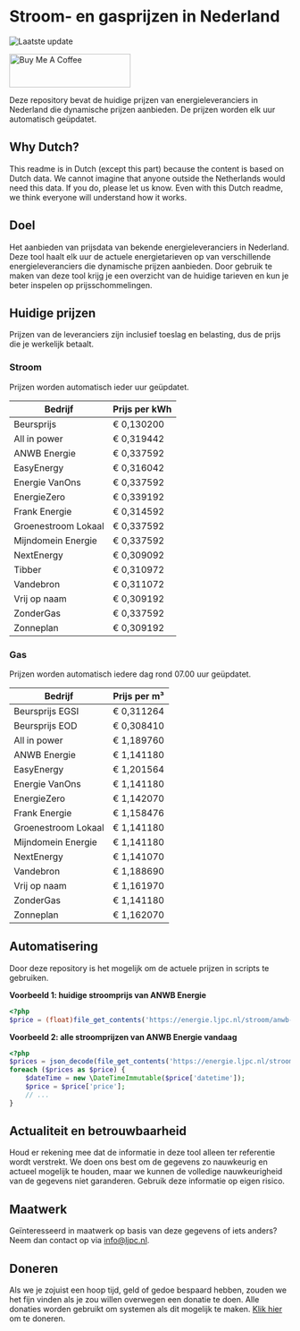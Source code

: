 # Stroom- en gasprijzen in Nederland

![Laatste update](https://img.shields.io/badge/laatste%20update-2024--07--15%2007%3A00%20CET-brightgreen)

<a href="https://www.buymeacoffee.com/Lars-" target="_blank"><img src="https://cdn.buymeacoffee.com/buttons/v2/default-orange.png" alt="Buy Me A Coffee" height="60" style="height: 60px !important;width: 217px !important;" ></a>

Deze repository bevat de huidige prijzen van energieleveranciers in Nederland die dynamische prijzen aanbieden. De prijzen worden elk uur automatisch geüpdatet.

## Why Dutch?

This readme is in Dutch (except this part) because the content is based on Dutch data. We cannot imagine that anyone outside the Netherlands would need this data. If you do, please let us know. Even with this Dutch readme, we think
everyone will understand how it works.

## Doel

Het aanbieden van prijsdata van bekende energieleveranciers in Nederland. Deze tool haalt elk uur de actuele energietarieven op van verschillende energieleveranciers die dynamische prijzen aanbieden. Door gebruik te maken van deze tool
krijg je een overzicht van de huidige tarieven en kun je beter inspelen op prijsschommelingen.

## Huidige prijzen

Prijzen van de leveranciers zijn inclusief toeslag en belasting, dus de prijs die je werkelijk betaalt.

### Stroom

Prijzen worden automatisch ieder uur geüpdatet.

 Bedrijf | Prijs per kWh 
---------|---------------
Beursprijs | € 0,130200
All in power | € 0,319442
ANWB Energie | € 0,337592
EasyEnergy | € 0,316042
Energie VanOns | € 0,337592
EnergieZero | € 0,339192
Frank Energie | € 0,314592
Groenestroom Lokaal | € 0,337592
Mijndomein Energie | € 0,337592
NextEnergy | € 0,309092
Tibber | € 0,310972
Vandebron | € 0,311072
Vrij op naam | € 0,309192
ZonderGas | € 0,337592
Zonneplan | € 0,309192


### Gas

Prijzen worden automatisch iedere dag rond 07.00 uur geüpdatet.

 Bedrijf | Prijs per m³ 
---------|--------------
Beursprijs EGSI | € 0,311264
Beursprijs EOD | € 0,308410
All in power | € 1,189760
ANWB Energie | € 1,141180
EasyEnergy | € 1,201564
Energie VanOns | € 1,141180
EnergieZero | € 1,142070
Frank Energie | € 1,158476
Groenestroom Lokaal | € 1,141180
Mijndomein Energie | € 1,141180
NextEnergy | € 1,141070
Vandebron | € 1,188690
Vrij op naam | € 1,161970
ZonderGas | € 1,141180
Zonneplan | € 1,162070


## Automatisering

Door deze repository is het mogelijk om de actuele prijzen in scripts te gebruiken.

**Voorbeeld 1: huidige stroomprijs van ANWB Energie**

```php
<?php
$price = (float)file_get_contents('https://energie.ljpc.nl/stroom/anwb-energie-nu.txt');

```

**Voorbeeld 2: alle stroomprijzen van ANWB Energie vandaag**

```php
<?php
$prices = json_decode(file_get_contents('https://energie.ljpc.nl/stroom/all-in-power-vandaag.json'),true);
foreach ($prices as $price) {
    $dateTime = new \DateTimeImmutable($price['datetime']);
    $price = $price['price'];
    // ...
}
```

## Actualiteit en betrouwbaarheid

Houd er rekening mee dat de informatie in deze tool alleen ter referentie wordt verstrekt. We doen ons best om de gegevens zo nauwkeurig en actueel mogelijk te houden, maar we kunnen de volledige nauwkeurigheid van de gegevens niet
garanderen. Gebruik deze informatie op eigen risico.

## Maatwerk

Geïnteresseerd in maatwerk op basis van deze gegevens of iets anders? Neem dan contact op
via [info@ljpc.nl](mailto:info@ljpc.nl?subject=Energie%20prijzen).

## Doneren

Als we je zojuist een hoop tijd, geld of gedoe bespaard hebben, zouden we het fijn vinden als je zou willen overwegen een
donatie te doen. Alle donaties worden gebruikt om systemen als dit mogelijk te
maken. [Klik hier](https://www.buymeacoffee.com/Lars-) om te doneren.
